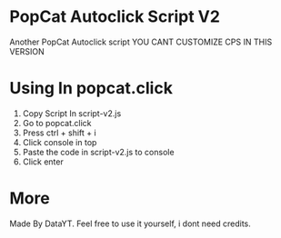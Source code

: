 # PopCat Autoclick Script V2
Another PopCat Autoclick script
YOU CANT CUSTOMIZE CPS IN THIS VERSION

# Using In popcat.click
1. Copy Script In  script-v2.js
2.  Go to popcat.click
3.  Press ctrl + shift + i
4.  Click console in top
5.  Paste the code in script-v2.js to console
6.  Click enter

# More
Made By DataYT.
Feel free to use it yourself, i dont need credits.
